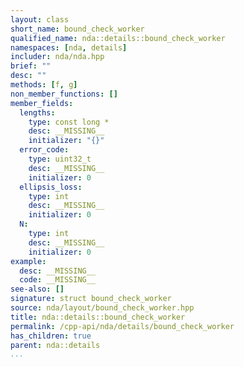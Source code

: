 ```yaml
---
layout: class
short_name: bound_check_worker
qualified_name: nda::details::bound_check_worker
namespaces: [nda, details]
includer: nda/nda.hpp
brief: ""
desc: ""
methods: [f, g]
non_member_functions: []
member_fields:
  lengths:
    type: const long *
    desc: __MISSING__
    initializer: "{}"
  error_code:
    type: uint32_t
    desc: __MISSING__
    initializer: 0
  ellipsis_loss:
    type: int
    desc: __MISSING__
    initializer: 0
  N:
    type: int
    desc: __MISSING__
    initializer: 0
example:
  desc: __MISSING__
  code: __MISSING__
see-also: []
signature: struct bound_check_worker
source: nda/layout/bound_check_worker.hpp
title: nda::details::bound_check_worker
permalink: /cpp-api/nda/details/bound_check_worker
has_children: true
parent: nda::details
...
```


